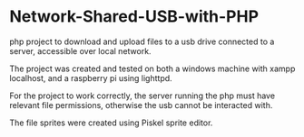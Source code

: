# Network-Shared-USB-with-PHP
php project to download and upload files to a usb drive connected to a server, accessible over local network.

The project was created and tested on both a windows machine with xampp localhost, and a raspberry pi using lighttpd.

For the project to work correctly, the server running the php must have relevant file permissions, otherwise the usb cannot be interacted with.

The file sprites were created using Piskel sprite editor.
